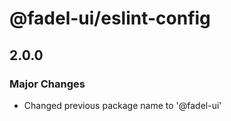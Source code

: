 # @fadel-ui/eslint-config

## 2.0.0

### Major Changes

- Changed previous package name to '@fadel-ui'
